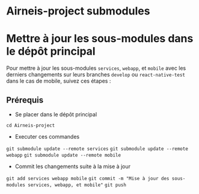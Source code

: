 # Airneis-project submodules

# Mettre à jour les sous-modules dans le  dépôt principal

Pour mettre à jour les sous-modules `services`, `webapp`, et `mobile` avec les derniers changements sur leurs branches `develop` ou `react-native-test` dans le cas de mobile, suivez ces étapes :

## Prérequis

- Se placer dans le dépôt principal

`cd Airneis-project`

- Executer ces commandes

`git submodule update --remote services`
`git submodule update --remote webapp`
`git submodule update --remote mobile`


- Commit les changements suite à la mise à jour

`git add services webapp mobile`
`git commit -m "Mise à jour des sous-modules services, webapp, et mobile"`
`git push`